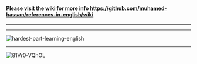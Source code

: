 #### Please visit the wiki for more info https://github.com/muhamed-hassan/references-in-english/wiki

***
***

![hardest-part-learning-english](https://user-images.githubusercontent.com/17825804/219615979-5fc83f18-8ad3-43f8-875e-25aecfd782b5.png)

***

![81Vr0-VQhOL](https://user-images.githubusercontent.com/17825804/219615997-3e0b9bbe-ea58-431a-abc2-1f6184a9f54e.jpg)
